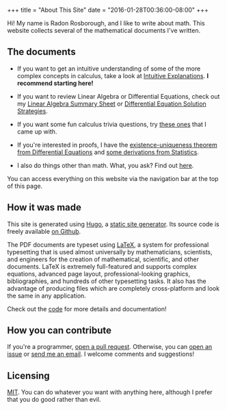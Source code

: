 +++
title = "About This Site"
date = "2016-01-28T00:36:00-08:00"
+++

Hi! My name is Radon Rosborough, and I like to write about math. This
website collects several of the mathematical documents I've written.

## The documents

* If you want to get an intuitive understanding of some of the more
  complex concepts in calculus, take a look
  at [Intuitive Explanations][calculus]. **I recommend starting
  here!**

* If you want to review Linear Algebra or Differential Equations,
  check out my [Linear Algebra Summary Sheet][linalg]
  or [Differential Equation Solution Strategies][diffeqs].

* If you want some fun calculus trivia questions,
  try [these ones][calc bowl] that I came up with.

* If you're interested in proofs, I have
  the [existence-uniqueness theorem from Differential Equations][p-l]
  and [some derivations from Statistics][stats].

* I also do things other than math. What, you ask? Find
  out [here][other].

You can access everything on this website via the navigation bar at
the top of this page.

## How it was made

This site is generated using [Hugo], a [static site generator][ssg].
Its source code is freely available [on Github][ie github].

The PDF documents are typeset using [LaTeX], a system for professional
typesetting that is used almost universally by mathematicians,
scientists, and engineers for the creation of mathematical,
scientific, and other documents. LaTeX is extremely full-featured and
supports complex equations, advanced page layout, professional-looking
graphics, bibliographies, and hundreds of other typesetting tasks. It
also has the advantage of producing files which are completely
cross-platform and look the same in any application.

Check out the [code][ie github] for more details and documentation!

## How you can contribute

If you're a programmer, [open a pull request][pr]. Otherwise, you can
[open an issue][issue] or [send me an email][email]. I welcome
comments and suggestions!

## Licensing

[MIT][mit]. You can do whatever you want with anything here, although
I prefer that you do good rather than evil.

[amsart]: https://www.ctan.org/pkg/amsart
[calc bowl]: /calculus-bowl-expert-edition
[calculus]: /calculus-intuitive-explanations
[diffeqs]: /differential-equation-solution-strategies
[document class]: https://en.wikibooks.org/wiki/LaTeX/Document_Structure#Document_classes
[email]: mailto:radon.rosborough@gmail.com
[hugo]: https://gohugo.io/
[ie github]: https://github.com/raxod502/intuitive-explanations
[issue]: https://github.com/raxod502/intuitive-explanations/issues
[latex]: https://latex-project.org/
[linalg]: /linear-algebra-summary-sheet
[mit]: https://github.com/raxod502/intuitive-explanations/blob/master/LICENSE.md
[other]: /other-projects
[p-l]: /picard-lindelof-theorem
[pr]: https://github.com/raxod502/intuitive-explanations/pulls
[ssg]: https://davidwalsh.name/introduction-static-site-generators
[stats]: /probability-distributions-means-and-variances
